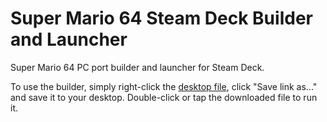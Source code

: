 # Super Mario 64 Steam Deck Builder and Launcher
Super Mario 64 PC port builder and launcher for Steam Deck.

To use the builder, simply right-click the [desktop file](https://raw.githubusercontent.com/linuxgamingcentral/sm64-steam-deck-builder/main/sm64-builder.desktop), click "Save link as..." and save it to your desktop. Double-click or tap the downloaded file to run it.

